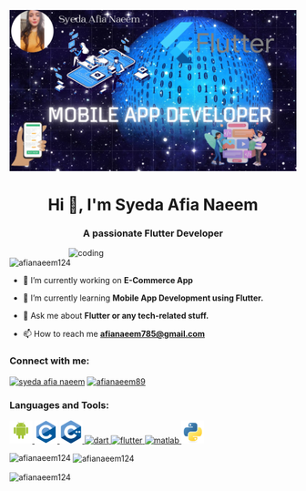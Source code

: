 ![logo](https://github.com/Afianaeem124/Afianaeem124/blob/main/WhatsApp%20Image%202023-08-31%20at%209.58.17%20PM.jpeg)
<h1 align="center">Hi 👋, I'm Syeda Afia Naeem</h1>
<h3 align="center">A passionate Flutter Developer</h3>
<img align="right" alt="coding" width="400"src="https://user-images.githubusercontent.com/103105418/170674219-70ba74ec-d205-483a-b8a7-bfb7530c29f0.gif">
<p align="left"> <img src="https://komarev.com/ghpvc/?username=afianaeem124&label=Profile%20views&color=0e75b6&style=flat" alt="afianaeem124" /> </p>

- 🔭 I’m currently working on **E-Commerce App**

- 🌱 I’m currently learning **Mobile App Development using Flutter.**

- 💬 Ask me about **Flutter or any tech-related stuff.**

- 📫 How to reach me **afianaeem785@gmail.com**

<h3 align="left">Connect with me:</h3>
<p align="left">
<a href="https://fb.com/syeda afia naeem" target="blank"><img align="center" src="https://raw.githubusercontent.com/rahuldkjain/github-profile-readme-generator/master/src/images/icons/Social/facebook.svg" alt="syeda afia naeem" height="30" width="40" /></a>
<a href="https://instagram.com/afianaeem89" target="blank"><img align="center" src="https://raw.githubusercontent.com/rahuldkjain/github-profile-readme-generator/master/src/images/icons/Social/instagram.svg" alt="afianaeem89" height="30" width="40" /></a>
</p>

<h3 align="left">Languages and Tools:</h3>
<p align="left"> <a href="https://developer.android.com" target="_blank" rel="noreferrer"> <img src="https://raw.githubusercontent.com/devicons/devicon/master/icons/android/android-original-wordmark.svg" alt="android" width="40" height="40"/> </a> <a href="https://www.cprogramming.com/" target="_blank" rel="noreferrer"> <img src="https://raw.githubusercontent.com/devicons/devicon/master/icons/c/c-original.svg" alt="c" width="40" height="40"/> </a> <a href="https://www.w3schools.com/cpp/" target="_blank" rel="noreferrer"> <img src="https://raw.githubusercontent.com/devicons/devicon/master/icons/cplusplus/cplusplus-original.svg" alt="cplusplus" width="40" height="40"/> </a> <a href="https://dart.dev" target="_blank" rel="noreferrer"> <img src="https://www.vectorlogo.zone/logos/dartlang/dartlang-icon.svg" alt="dart" width="40" height="40"/> </a> <a href="https://flutter.dev" target="_blank" rel="noreferrer"> <img src="https://www.vectorlogo.zone/logos/flutterio/flutterio-icon.svg" alt="flutter" width="40" height="40"/> </a> <a href="https://www.mathworks.com/" target="_blank" rel="noreferrer"> <img src="https://upload.wikimedia.org/wikipedia/commons/2/21/Matlab_Logo.png" alt="matlab" width="40" height="40"/> </a> <a href="https://www.python.org" target="_blank" rel="noreferrer"> <img src="https://raw.githubusercontent.com/devicons/devicon/master/icons/python/python-original.svg" alt="python" width="40" height="40"/> </a> </p>

<p><img align="left" src="https://github-readme-stats.vercel.app/api/top-langs?username=afianaeem124&show_icons=true&locale=en&layout=compact" alt="afianaeem124" /></p>

<p>&nbsp;<img align="center" src="https://github-readme-stats.vercel.app/api?username=afianaeem124&show_icons=true&locale=en" alt="afianaeem124" /></p>

<p><img align="center" src="https://github-readme-streak-stats.herokuapp.com/?user=afianaeem124&" alt="afianaeem124" /></p>
